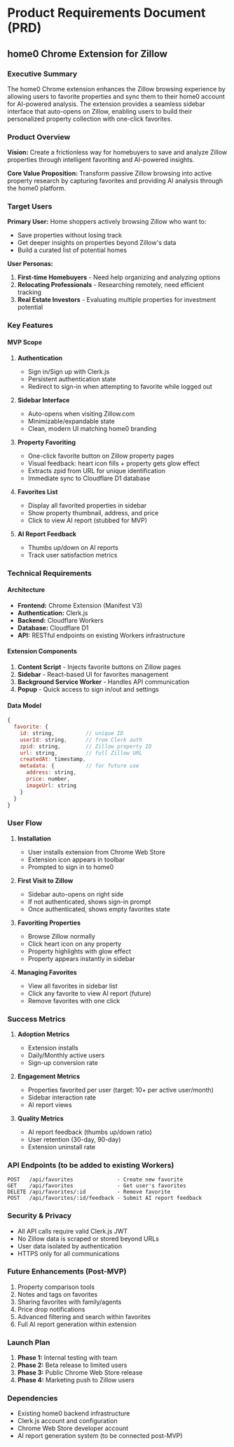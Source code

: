# Product Requirements Document (PRD)
## home0 Chrome Extension for Zillow

### Executive Summary
The home0 Chrome extension enhances the Zillow browsing experience by allowing users to favorite properties and sync them to their home0 account for AI-powered analysis. The extension provides a seamless sidebar interface that auto-opens on Zillow, enabling users to build their personalized property collection with one-click favorites.

### Product Overview

**Vision:** Create a frictionless way for homebuyers to save and analyze Zillow properties through intelligent favoriting and AI-powered insights.

**Core Value Proposition:** Transform passive Zillow browsing into active property research by capturing favorites and providing AI analysis through the home0 platform.

### Target Users

**Primary User:** Home shoppers actively browsing Zillow who want to:
- Save properties without losing track
- Get deeper insights on properties beyond Zillow's data
- Build a curated list of potential homes

**User Personas:**
1. **First-time Homebuyers** - Need help organizing and analyzing options
2. **Relocating Professionals** - Researching remotely, need efficient tracking
3. **Real Estate Investors** - Evaluating multiple properties for investment potential

### Key Features

#### MVP Scope

1. **Authentication**
   - Sign in/Sign up with Clerk.js
   - Persistent authentication state
   - Redirect to sign-in when attempting to favorite while logged out

2. **Sidebar Interface**
   - Auto-opens when visiting Zillow.com
   - Minimizable/expandable state
   - Clean, modern UI matching home0 branding

3. **Property Favoriting**
   - One-click favorite button on Zillow property pages
   - Visual feedback: heart icon fills + property gets glow effect
   - Extracts zpid from URL for unique identification
   - Immediate sync to Cloudflare D1 database

4. **Favorites List**
   - Display all favorited properties in sidebar
   - Show property thumbnail, address, and price
   - Click to view AI report (stubbed for MVP)

5. **AI Report Feedback**
   - Thumbs up/down on AI reports
   - Track user satisfaction metrics

### Technical Requirements

#### Architecture
- **Frontend:** Chrome Extension (Manifest V3)
- **Authentication:** Clerk.js
- **Backend:** Cloudflare Workers
- **Database:** Cloudflare D1
- **API:** RESTful endpoints on existing Workers infrastructure

#### Extension Components
1. **Content Script** - Injects favorite buttons on Zillow pages
2. **Sidebar** - React-based UI for favorites management
3. **Background Service Worker** - Handles API communication
4. **Popup** - Quick access to sign in/out and settings

#### Data Model
```javascript
{
  favorite: {
    id: string,          // unique ID
    userId: string,      // from Clerk auth
    zpid: string,        // Zillow property ID
    url: string,         // full Zillow URL
    createdAt: timestamp,
    metadata: {          // for future use
      address: string,
      price: number,
      imageUrl: string
    }
  }
}
```

### User Flow

1. **Installation**
   - User installs extension from Chrome Web Store
   - Extension icon appears in toolbar
   - Prompted to sign in to home0

2. **First Visit to Zillow**
   - Sidebar auto-opens on right side
   - If not authenticated, shows sign-in prompt
   - Once authenticated, shows empty favorites state

3. **Favoriting Properties**
   - Browse Zillow normally
   - Click heart icon on any property
   - Property highlights with glow effect
   - Property appears instantly in sidebar

4. **Managing Favorites**
   - View all favorites in sidebar list
   - Click any favorite to view AI report (future)
   - Remove favorites with one click

### Success Metrics

1. **Adoption Metrics**
   - Extension installs
   - Daily/Monthly active users
   - Sign-up conversion rate

2. **Engagement Metrics**
   - Properties favorited per user (target: 10+ per active user/month)
   - Sidebar interaction rate
   - AI report views

3. **Quality Metrics**
   - AI report feedback (thumbs up/down ratio)
   - User retention (30-day, 90-day)
   - Extension uninstall rate

### API Endpoints (to be added to existing Workers)

```
POST   /api/favorites              - Create new favorite
GET    /api/favorites              - Get user's favorites
DELETE /api/favorites/:id          - Remove favorite
POST   /api/favorites/:id/feedback - Submit AI report feedback
```

### Security & Privacy

- All API calls require valid Clerk.js JWT
- No Zillow data is scraped or stored beyond URLs
- User data isolated by authentication
- HTTPS only for all communications

### Future Enhancements (Post-MVP)

1. Property comparison tools
2. Notes and tags on favorites
3. Sharing favorites with family/agents
4. Price drop notifications
5. Advanced filtering and search within favorites
6. Full AI report generation within extension

### Launch Plan

1. **Phase 1:** Internal testing with team
2. **Phase 2:** Beta release to limited users
3. **Phase 3:** Public Chrome Web Store release
4. **Phase 4:** Marketing push to Zillow users

### Dependencies

- Existing home0 backend infrastructure
- Clerk.js account and configuration
- Chrome Web Store developer account
- AI report generation system (to be connected post-MVP)
